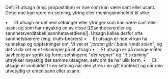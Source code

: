 Def:
Et utsagn (eng. propostition) er noe som kan være sant eller usant. Dette noe kan være en setning, ytring eller meningsinnholdet til slike.

$\bullet\quad$ Et utsagn er det ved setninger eller ytringer som kan være sant eller usant og som har nøyaktig en av disse [[Sannhetsverdier og sannhetsverditabell|sannhetsverdiene]]. Utsagn kalles derfor ofte sannhetsbærere (eng. truth-bearers)
$\bullet\quad$ Et utsagn er noe vi kan ha kunnskap og oppfatninger om. Vi vet at "_jorden går i bane rundt solen_", og det vi da vet er et eksempel på et utsagn
$\bullet\quad$ Et utsagn er på mange måter uavhenig av språk og form; setningene "_det regner_" og "_it's raining_" uttrykker nøyaktig det samme utsagnet, selv om de har ulik form.
$\bullet\quad$ Et utsagn er innholdet til en setning når den ytres i en gitt kontekst og når den utvetydig er enten sann eller usann.

